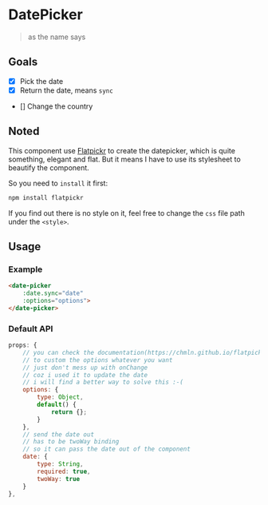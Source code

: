# DatePicker

> as the name says

## Goals

 * [x] Pick the date
 * [x] Return the date, means `sync`
 * [] Change the country

## Noted

This component use [Flatpickr](https://chmln.github.io/flatpickr/) to create the datepicker, which is quite something, elegant and flat. But it means I have to use its stylesheet to beautify the component.

So you need to `install` it first:

```bash
npm install flatpickr
```

If you find out there is no style on it, feel free to change the `css` file path under the `<style>`.

## Usage

### Example

```html
<date-picker
    :date.sync="date"
    :options="options">
</date-picker>
```

### Default API

```javascript
props: {
    // you can check the documentation(https://chmln.github.io/flatpickr/)
    // to custom the options whatever you want
    // just don't mess up with onChange
    // coz i used it to update the date
    // i will find a better way to solve this :-(
    options: {
        type: Object,
        default() {
            return {};
        }
    },
    // send the date out
    // has to be twoWay binding
    // so it can pass the date out of the component
    date: {
        type: String,
        required: true,
        twoWay: true
    }
},
```
